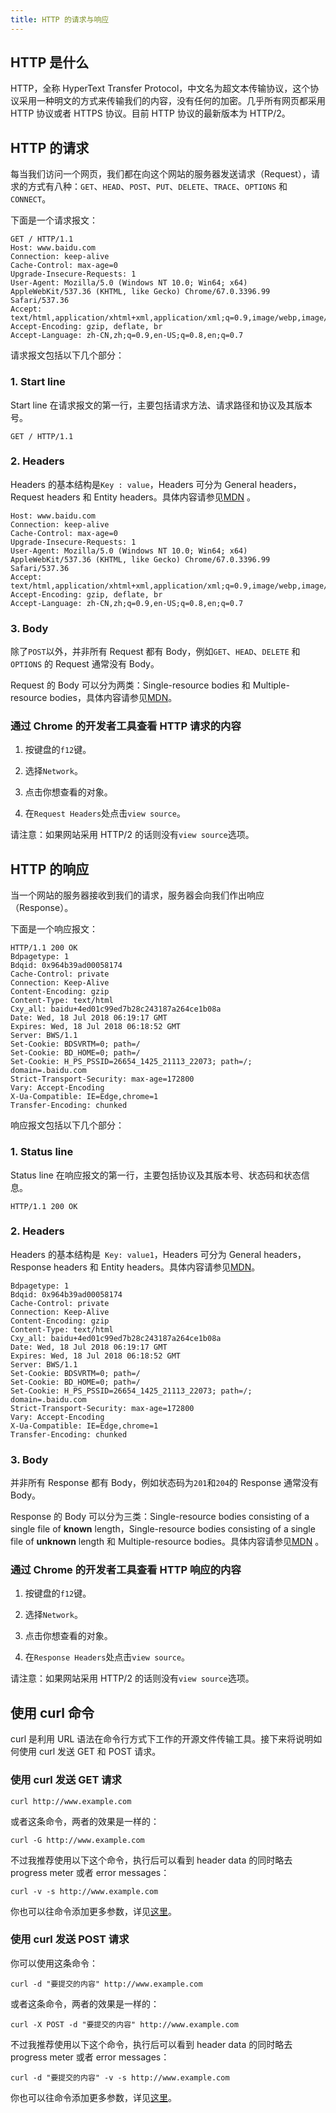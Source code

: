 ```yaml
---
title: HTTP 的请求与响应
---
```


## HTTP 是什么

HTTP，全称 HyperText Transfer Protocol，中文名为超文本传输协议，这个协议采用一种明文的方式来传输我们的内容，没有任何的加密。几乎所有网页都采用 HTTP 协议或者 HTTPS 协议。目前 HTTP 协议的最新版本为 HTTP/2。

<!-- more -->

## HTTP 的请求

每当我们访问一个网页，我们都在向这个网站的服务器发送请求（Request），请求的方式有八种：`GET`、`HEAD`、`POST`、`PUT`、`DELETE`、`TRACE`、`OPTIONS` 和 `CONNECT`。

下面是一个请求报文：

```
GET / HTTP/1.1
Host: www.baidu.com
Connection: keep-alive
Cache-Control: max-age=0
Upgrade-Insecure-Requests: 1
User-Agent: Mozilla/5.0 (Windows NT 10.0; Win64; x64) AppleWebKit/537.36 (KHTML, like Gecko) Chrome/67.0.3396.99 Safari/537.36
Accept: text/html,application/xhtml+xml,application/xml;q=0.9,image/webp,image/apng,*/*;q=0.8
Accept-Encoding: gzip, deflate, br
Accept-Language: zh-CN,zh;q=0.9,en-US;q=0.8,en;q=0.7
```

请求报文包括以下几个部分：

### 1. Start line

Start line 在请求报文的第一行，主要包括请求方法、请求路径和协议及其版本号。

```
GET / HTTP/1.1
```

### 2. Headers

Headers 的基本结构是`Key : value`，Headers 可分为 General headers，Request headers 和 Entity headers。具体内容请参见[MDN](https://developer.mozilla.org/en-US/docs/Web/HTTP/Messages)
。

```
Host: www.baidu.com
Connection: keep-alive
Cache-Control: max-age=0
Upgrade-Insecure-Requests: 1
User-Agent: Mozilla/5.0 (Windows NT 10.0; Win64; x64) AppleWebKit/537.36 (KHTML, like Gecko) Chrome/67.0.3396.99 Safari/537.36
Accept: text/html,application/xhtml+xml,application/xml;q=0.9,image/webp,image/apng,*/*;q=0.8
Accept-Encoding: gzip, deflate, br
Accept-Language: zh-CN,zh;q=0.9,en-US;q=0.8,en;q=0.7
```

### 3. Body

除了`POST`以外，并非所有 Request 都有 Body，例如`GET`、`HEAD`、`DELETE` 和 `OPTIONS` 的 Request 通常没有 Body。

Request 的 Body 可以分为两类：Single-resource bodies 和 Multiple-resource bodies，具体内容请参见[MDN](https://developer.mozilla.org/en-US/docs/Web/HTTP/Messages)。

### 通过 Chrome 的开发者工具查看 HTTP 请求的内容

1. 按键盘的`f12`键。

2. 选择`Network`。

3. 点击你想查看的对象。

4. 在`Request Headers`处点击`view source`。

请注意：如果网站采用 HTTP/2 的话则没有`view source`选项。

## HTTP 的响应

当一个网站的服务器接收到我们的请求，服务器会向我们作出响应（Response）。

下面是一个响应报文：

```
HTTP/1.1 200 OK
Bdpagetype: 1
Bdqid: 0x964b39ad00058174
Cache-Control: private
Connection: Keep-Alive
Content-Encoding: gzip
Content-Type: text/html
Cxy_all: baidu+4ed01c99ed7b28c243187a264ce1b08a
Date: Wed, 18 Jul 2018 06:19:17 GMT
Expires: Wed, 18 Jul 2018 06:18:52 GMT
Server: BWS/1.1
Set-Cookie: BDSVRTM=0; path=/
Set-Cookie: BD_HOME=0; path=/
Set-Cookie: H_PS_PSSID=26654_1425_21113_22073; path=/; domain=.baidu.com
Strict-Transport-Security: max-age=172800
Vary: Accept-Encoding
X-Ua-Compatible: IE=Edge,chrome=1
Transfer-Encoding: chunked
```

响应报文包括以下几个部分：

### 1. Status line

Status line 在响应报文的第一行，主要包括协议及其版本号、状态码和状态信息。

```
HTTP/1.1 200 OK
```

### 2. Headers

Headers 的基本结构是` Key: value1`，Headers 可分为 General headers，Response headers 和 Entity headers。具体内容请参见[MDN](https://developer.mozilla.org/en-US/docs/Web/HTTP/Messages)。

```
Bdpagetype: 1
Bdqid: 0x964b39ad00058174
Cache-Control: private
Connection: Keep-Alive
Content-Encoding: gzip
Content-Type: text/html
Cxy_all: baidu+4ed01c99ed7b28c243187a264ce1b08a
Date: Wed, 18 Jul 2018 06:19:17 GMT
Expires: Wed, 18 Jul 2018 06:18:52 GMT
Server: BWS/1.1
Set-Cookie: BDSVRTM=0; path=/
Set-Cookie: BD_HOME=0; path=/
Set-Cookie: H_PS_PSSID=26654_1425_21113_22073; path=/; domain=.baidu.com
Strict-Transport-Security: max-age=172800
Vary: Accept-Encoding
X-Ua-Compatible: IE=Edge,chrome=1
Transfer-Encoding: chunked
```

### 3. Body

并非所有 Response 都有 Body，例如状态码为`201`和`204`的 Response 通常没有 Body。

Response 的 Body 可以分为三类：Single-resource bodies consisting of a single file of **known** length，Single-resource bodies consisting of a single file of **unknown** length 和 Multiple-resource bodies。具体内容请参见[MDN](https://developer.mozilla.org/en-US/docs/Web/HTTP/Messages)
。

### 通过 Chrome 的开发者工具查看 HTTP 响应的内容

1. 按键盘的`f12`键。

2. 选择`Network`。

3. 点击你想查看的对象。

4. 在`Response Headers`处点击`view source`。

请注意：如果网站采用 HTTP/2 的话则没有`view source`选项。

## 使用 curl 命令

curl 是利用 URL 语法在命令行方式下工作的开源文件传输工具。接下来将说明如何使用 curl 发送 GET 和 POST 请求。

### 使用 curl 发送 GET 请求

```
curl http://www.example.com
```

或者这条命令，两者的效果是一样的：

```
curl -G http://www.example.com
```

不过我推荐使用以下这个命令，执行后可以看到 header data 的同时略去 progress meter 或者 error messages：

```
curl -v -s http://www.example.com
```

你也可以往命令添加更多参数，详见[这里](http://man.linuxde.net/curl)。

### 使用 curl 发送 POST 请求

你可以使用这条命令：

```
curl -d "要提交的内容" http://www.example.com
```

或者这条命令，两者的效果是一样的：

```
curl -X POST -d "要提交的内容" http://www.example.com
```

不过我推荐使用以下这个命令，执行后可以看到 header data 的同时略去 progress meter 或者 error messages：

```
curl -d "要提交的内容" -v -s http://www.example.com
```

你也可以往命令添加更多参数，详见[这里](http://man.linuxde.net/curl)。